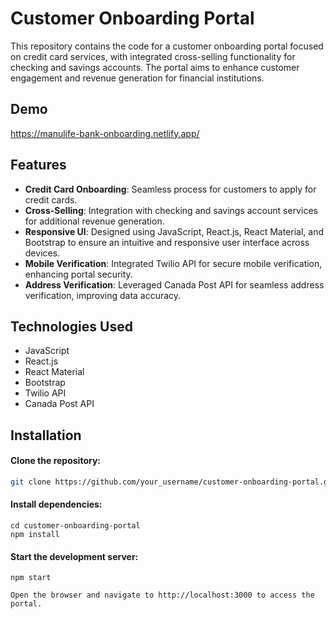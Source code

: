 # Customer Onboarding Portal

This repository contains the code for a customer onboarding portal focused on credit card services, with integrated cross-selling functionality for checking and savings accounts. The portal aims to enhance customer engagement and revenue generation for financial institutions.

## Demo

https://manulife-bank-onboarding.netlify.app/

## Features

- **Credit Card Onboarding**: Seamless process for customers to apply for credit cards.
- **Cross-Selling**: Integration with checking and savings account services for additional revenue generation.
- **Responsive UI**: Designed using JavaScript, React.js, React Material, and Bootstrap to ensure an intuitive and responsive user interface across devices.
- **Mobile Verification**: Integrated Twilio API for secure mobile verification, enhancing portal security.
- **Address Verification**: Leveraged Canada Post API for seamless address verification, improving data accuracy.

## Technologies Used

- JavaScript
- React.js
- React Material
- Bootstrap
- Twilio API
- Canada Post API

## Installation

#### Clone the repository:

```bash
git clone https://github.com/your_username/customer-onboarding-portal.git

```
#### Install dependencies:

```
cd customer-onboarding-portal
npm install
```

#### Start the development server:
```
npm start

Open the browser and navigate to http://localhost:3000 to access the portal.
```
